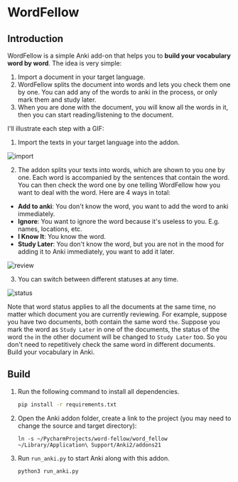 # WordFellow

## Introduction

WordFellow is a simple Anki add-on that helps you to **build your vocabulary word by word**. The idea is very simple:

1. Import a document in your target language.
2. WordFellow splits the document into words and lets you check them one by one. You can add any of the words to anki in the process, or only mark them and study later.
3. When you are done with the document, you will know all the words in it, then you can start reading/listening to the document.

I'll illustrate each step with a GIF:

1. Import the texts in your target language into the addon.

![import](https://i.postimg.cc/9fH4grNb/import.gif)

2. The addon splits your texts into words, which are shown to you one by one. Each word is accompanied by the sentences that contain the word. You can then check the word one by one telling WordFellow how you want to deal with the word. Here are 4 ways in total:

- **Add to anki**: You don't know the word, you want to add the word to anki immediately.
- **Ignore**: You want to ignore the word because it's useless to you. E.g. names, locations, etc.
- **I Know It**: You know the word.
- **Study Later**: You don't know the word, but you are not in the mood for adding it to Anki immediately, you want to add it later.

![review](https://i.postimg.cc/pXMgTv77/review.gif)

3. You can switch between different statuses at any time.

![status](https://i.postimg.cc/jdVr7PWM/status.gif)

Note that word status applies to all the documents at the same time, no matter which document you are currently reviewing. For example, suppose you have two documents, both contain the same word `the`. Suppose you mark the word as `Study Later` in one of the documents, the status of the word `the` in the other document will be changed to `Study Later` too. So you don't need to repetitively check the same word in different documents.
Build your vocabulary in Anki.

## Build

1. Run the following command to install all dependencies.

   ```sh
   pip install -r requirements.txt
   ```

2. Open the Anki addon folder, create a link to the project (you may need to change the source and target directory):

   ```shell
   ln -s ~/PycharmProjects/word-fellow/word_fellow ~/Library/Application\ Support/Anki2/addons21
   ```

3. Run `run_anki.py` to start Anki along with this addon.

   ```shell
   python3 run_anki.py
   ```